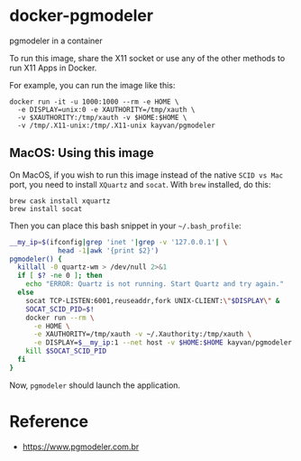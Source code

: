 # docker-pgmodeler

pgmodeler in a container

To run this image, share the X11 socket or use any
of the other methods to run X11 Apps in Docker.

For example, you can run the image like this:

```
docker run -it -u 1000:1000 --rm -e HOME \
  -e DISPLAY=unix:0 -e XAUTHORITY=/tmp/xauth \
  -v $XAUTHORITY:/tmp/xauth -v $HOME:$HOME \
  -v /tmp/.X11-unix:/tmp/.X11-unix kayvan/pgmodeler
```

## MacOS: Using this image

On MacOS, if you wish to run this image instead of the native
`SCID vs Mac` port, you need to install `XQuartz` and `socat`.
With `brew` installed, do this:

```
brew cask install xquartz
brew install socat
```

Then you can place this bash snippet in your `~/.bash_profile`:

```sh
__my_ip=$(ifconfig|grep 'inet '|grep -v '127.0.0.1'| \
            head -1|awk '{print $2}')
pgmodeler() {
  killall -0 quartz-wm > /dev/null 2>&1
  if [ $? -ne 0 ]; then
    echo "ERROR: Quartz is not running. Start Quartz and try again."
  else
    socat TCP-LISTEN:6001,reuseaddr,fork UNIX-CLIENT:\"$DISPLAY\" &
    SOCAT_SCID_PID=$!
    docker run --rm \
      -e HOME \
      -e XAUTHORITY=/tmp/xauth -v ~/.Xauthority:/tmp/xauth \
      -e DISPLAY=$__my_ip:1 --net host -v $HOME:$HOME kayvan/pgmodeler
    kill $SOCAT_SCID_PID
  fi
}
```

Now, `pgmodeler` should launch the application.

# Reference

- https://www.pgmodeler.com.br
